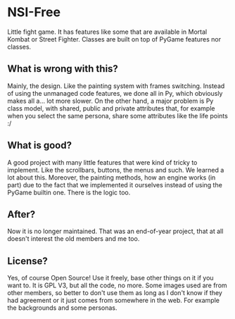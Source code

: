 # NSI-Free
Little fight game. It has features like some that are available in Mortal Kombat or Street Fighter.
Classes are built on top of PyGame features nor classes.

## What is wrong with this?
Mainly, the design. Like the painting system with frames switching. Instead of using the unmanaged code features, we done all in Py, which obviously makes all a... lot more slower. On the other hand, a major problem is Py class model, with shared, public and private attributes that, for example when you select the same persona, share some attributes like the life points :/

## What is good?
A good project with many little features that were kind of tricky to implement. Like the scrollbars, buttons, the menus and such. We learned a lot about this. Moreover, the painting methods, how an engine works (in part) due to the fact that we implemented it ourselves instead of using the PyGame builtin one. There is the logic too.

## After?
Now it is no longer maintained. That was an end-of-year project, that at all doesn't interest the old members and me too.

## License?
Yes, of course Open Source! Use it freely, base other things on it if you want to. It is GPL V3, but all the code, no more. Some images used are from other members, so better to don't use them as long as I don't know if they had agreement or it just comes from somewhere in the web. For example the backgrounds and some personas.
